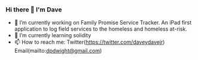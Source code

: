 ### Hi there 👋 I'm Dave

- 🔭 I’m currently working on Family Promise Service Tracker. An iPad first application to log field services to the homeless and homeless at-risk.
- 🌱 I’m currently learning solidity
- 📫 How to reach me: Twitter(https://twitter.com/daveydavejr) Email(mailto:dpdwight@gmail.com)
